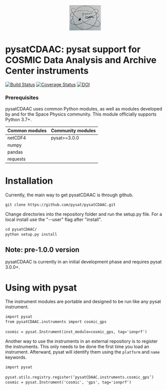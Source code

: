 <div align="center">
        <img height="0" width="0px">
        <img width="20%" src="/logo.png" alt="pysat" title="pysatCDAAC"</img>
</div>

# pysatCDAAC: pysat support for COSMIC Data Analysis and Archive Center instruments
[![Build Status](https://github.com/github/docs/actions/workflows/main.yml/badge.svg)](https://github.com/github/docs/actions/workflows/main.yml/badge.svg)
[![Coverage Status](https://coveralls.io/repos/github/pysat/pysatCDAAC/badge.svg?branch=main)](https://coveralls.io/github/pysat/pysatCDAAC?branch=main)
[![DOI](https://zenodo.org/badge/287322558.svg)](https://zenodo.org/badge/latestdoi/287322558)

### Prerequisites

pysatCDAAC uses common Python modules, as well as modules developed by
and for the Space Physics community.  This module officially supports
Python 3.7+.

| Common modules | Community modules |
| -------------- | ----------------- |
| netCDF4        | pysat>=3.0.0      |
| numpy          |                   |
| pandas         |                   |
| requests       |                   |


# Installation

Currently, the main way to get pysatCDAAC is through github.

```
git clone https://github.com/pysat/pysatCDAAC.git
```

Change directories into the repository folder and run the setup.py file.  For
a local install use the "--user" flag after "install".

```
cd pysatCDAAC/
python setup.py install
```

Note: pre-1.0.0 version
------------------
pysatCDAAC is currently in an initial development phase and requires pysat 3.0.0+.


# Using with pysat

The instrument modules are portable and designed to be run like any pysat instrument.

```
import pysat
from pysatCDAAC.instruments import cosmic_gps

cosmic = pysat.Instrument(inst_module=cosmic_gps, tag='ionprf')
```
Another way to use the instruments in an external repository is to register the instruments.  This only needs to be done the first time you load an instrument.  Afterward, pysat will identify them using the `platform` and `name` keywords.

```
import pysat

pysat.utils.registry.register(‘pysatCDAAC.instruments.cosmic_gps’)
cosmic = pysat.Instrument('cosmic', 'gps', tag='ionprf')
```
